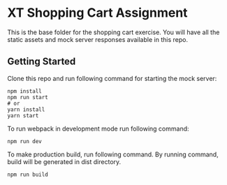 # XT Shopping Cart Assignment

This is the base folder for the shopping cart exercise. You will have all the static assets and mock server responses available in this repo.

## Getting Started

Clone this repo and run following command for starting the mock server:

```
npm install
npm run start
# or
yarn install
yarn start
```
To run webpack in development mode run following command:

```
npm run dev
```

To make production build, run following command. By running command, build will be generated in dist directory.
```
npm run build
```
